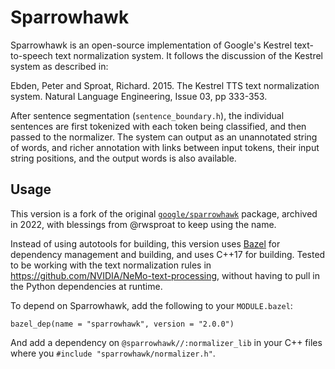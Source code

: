 # Sparrowhawk

Sparrowhawk is an open-source implementation of Google's Kestrel text-to-speech
text normalization system.  It follows the discussion of the Kestrel system as
described in:

Ebden, Peter and Sproat, Richard. 2015. The Kestrel TTS text normalization
system. Natural Language Engineering, Issue 03, pp 333-353.

After sentence segmentation (`sentence_boundary.h`), the individual sentences are
first tokenized with each token being classified, and then passed to the
normalizer. The system can output as an unannotated string of words, and richer
annotation with links between input tokens, their input string positions, and
the output words is also available.

## Usage

This version is a fork of the original
[`google/sparrowhawk`](https://github.com/google/sparrowhawk) package, archived
in 2022, with blessings from @rwsproat to keep using the name.

Instead of using autotools for building, this version uses
[Bazel](https://bazel.build) for dependency management and building, and uses
C++17 for building. Tested to be working with the text normalization rules
in https://github.com/NVIDIA/NeMo-text-processing, without having to pull in
the Python dependencies at runtime.

To depend on Sparrowhawk, add the following to your `MODULE.bazel`:

```
bazel_dep(name = "sparrowhawk", version = "2.0.0")
```

And add a dependency on `@sparrowhawk//:normalizer_lib` in your C++ files where
you `#include "sparrowhawk/normalizer.h"`.
